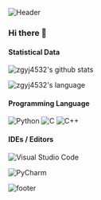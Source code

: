 ![Header](https://capsule-render.vercel.app/api?type=Waving&color=timeGradient&height=200&animation=fadeIn&section=header&text=zgyj4532&fontSize=60)

### Hi there 👋

#### Statistical Data

![zgyj4532's github stats](https://github-readme-stats.vercel.app/api?username=zgyj4532&show_icons=true&title_color=FFFFFF&icon_color=FFFFFF&text_color=FFFFFF&bg_color=ffad86)


![zgyj4532's language](http://github-profile-summary-cards.vercel.app/api/cards/most-commit-language?username=zgyj4532&theme=github)
#### Programming Language

![Python](https://img.shields.io/badge/python-3670A0?style=for-the-badge&logo=python&logoColor=ffdd54)
![C](https://img.shields.io/badge/c-%2300599C.svg?style=for-the-badge&logo=c&logoColor=white)
![C++](https://img.shields.io/badge/c++-%2300599C.svg?style=for-the-badge&logo=c%2B%2B&logoColor=white)
#### IDEs / Editors

![Visual Studio Code](https://img.shields.io/badge/Visual%20Studio%20Code-0078d7.svg?style=for-the-badge&logo=visual-studio-code&logoColor=white)

![PyCharm](https://img.shields.io/badge/pycharm-143?style=for-the-badge&logo=pycharm&logoColor=white&color=black&labelColor=black)



![footer](https://capsule-render.vercel.app/api?section=footer&type=Venom&color=0:FFB7DD,300:A42D00&height=200&animation=fadeIn&section=header&text=The%20End!&fontColor=FFFFFF&fontSize=60&stroke=1C1C1C&strokeWidth=1)
<!--
**zgyj4532/zgyj4532** is a ✨ _special_ ✨ repository because its `README.md` (this file) appears on your GitHub profile.

Here are some ideas to get you started:

- 🔭 I’m currently working on ...
- 🌱 I’m currently learning ...
- 👯 I’m looking to collaborate on ...
- 🤔 I’m looking for help with ...
- 💬 Ask me about ...
- 📫 How to reach me: ...
- 😄 Pronouns: ...
- ⚡ Fun fact: ...
-->
